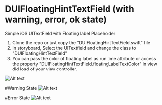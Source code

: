 # DUIFloatingHintTextField (with warning, error, ok state)
Simple iOS UITextField with Floating label Placeholder

1. Clone the repo or just copy the "DUIFloatingHintTextField.swift" file
2. In storyboard, Select the UITextfield and change the class to "DUIFloatingHintTextField"
3. You can pass the color of floating label as run time attribute or access the property "DUIFloatingHintTextField.floatingLabelTextColor" in view did load of your view controller.

![Alt text](/../master/out.gif?raw=true)

#Warning State
![Alt text](/../master/warning.png?raw=true)

#Error State
![Alt text](/../master/error.png?raw=true)

